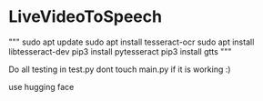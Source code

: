 # LiveVideoToSpeech

"""
sudo apt update
sudo apt install tesseract-ocr
sudo apt install libtesseract-dev
pip3 install pytesseract
pip3 install gtts
"""

Do all testing in test.py
dont touch main.py if it is working :)

use hugging face